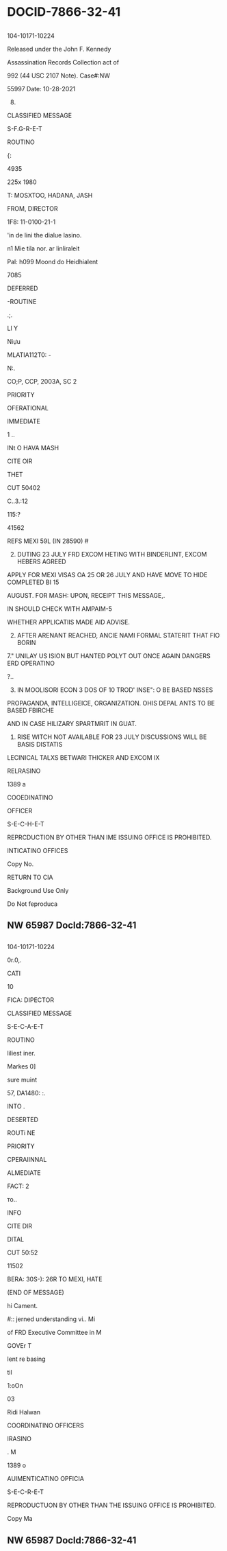 # DOCID-7866-32-41

##
104-10171-10224

Released under the John F. Kennedy

Assassination Records Collection act of

992 (44 USC 2107 Note). Case#:NW

55997 Date: 10-28-2021

8.

CLASSIFIED MESSAGE

S-F.G-R-E-T

ROUTINO

{:

4935

225x 1980

T: MOSXTOO, HADANA, JASH

FROM, DIRECTOR

1F8: 11-0100-21-1

'in de lini the dialue lasino.

n1 Mie tila nor. ar linliraleit

Pal: h099 Moond do Heidhialent

7085

DEFERRED

-ROUTINE

.;.

Ll Y

Niựu

MLATIA112T0: -

N:.

CO;P, CCP, 2003A, SC 2

PRIORITY

OFERATIONAL

IMMEDIATE

1 ..

INt O HAVA MASH

CITE OIR

THET

CUT 50402

C..3.:12

115:?

41562

REFS MEXI 59L (IN 28590) #

2. DUTING 23 JULY FRD EXCOM HETING WITH BINDERLINT, EXCOM HEBERS AGREED

APPLY FOR MEXI VISAS OA 25 OR 26 JULY AND HAVE MOVE TO HIDE COMPLETED BI 15

AUGUST. FOR MASH: UPON, RECEIPT THIS MESSAGE,.

IN SHOULD CHECK WITH AMPAIM-5

WHETHER APPLICATIIS MADE AID ADVISE.

2. AFTER ARENANT REACHED, ANCIE NAMI FORMAL STATERIT THAT FIO BORIN

7." UNILAY US ISION BUT HANTED POLYT OUT ONCE AGAIN DANGERS ERD OPERATINO

?..

3. IN MOOLISORI ECON 3 DOS OF 10 TROD' INSE": O BE BASED NSSES

PROPAGANDA, INTELLIGEICE, ORGANIZATION. OHIS DEPAL ANTS TO BE BASED FBIRCHE

AND IN CASE HILIZARY SPARTMRIT IN GUAT.

1. RISE WITCH NOT AVAILABLE FOR 23 JULY DISCUSSIONS WILL BE BASIS DISTATIS

LECINICAL TALXS BETWARI THICKER AND EXCOM IX

RELRASINO

1389 a

COOEDINATINO

OFFICER

S-E-C-H-E-T

REPRCDUCTION BY OTHER THAN IME ISSUING OFFICE IS PROHIBITED.

INTICATINO OFFICES

Copy No.

RETURN TO CIA

Background Use Only

Do Not feproduca

NW 65987 Docld:7866-32-41
---

##
104-10171-10224

0r.0,.

CATI

10

FICA: DIPECTOR

CLASSIFIED MESSAGE

S-E-C-A-E-T

ROUTINO

liliest iner.

Markes 0]

sure muint

57, DA1480: :.

INTO .

DESERTED

ROUTi NE

PRIORITY

CPERAIINNAL

ALMEDIATE

FACT: 2

то..

INFO

CITE DIR

DITAL

CUT 50:52

11502

BERA: 30S-): 26R TO MEXI, HATE

(END OF MESSAGE)

hi Cament.

#:: jerned understanding vi.. Mi

of FRD Executive Committee in M

GOVEr T

lent re basing

til

1:oOn

03

Ridi Halwan

COORDINATINO OFFICERS

IRASINO

. M

1389 o

AUIMENTICATINO OPFICIA

S-E-C-R-E-T

REPRODUCTUON BY OTHER THAN THE ISSUING OFFICE IS PROHIBITED.

Сору Ма

NW 65987 Docld:7866-32-41
---

